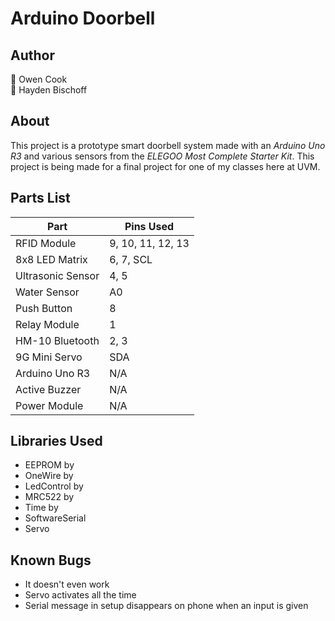 # Arduino Doorbell
## Author
👤 Owen Cook  
👤 Hayden Bischoff

## About
This project is a prototype smart doorbell system made with an _Arduino Uno R3_ and various sensors from the _ELEGOO Most Complete Starter Kit_. This project is being made for a 
final project for one of my classes here at UVM.

## Parts List
|        Part       | Pins Used |
| ----------------- | --------- |
| RFID Module       | 9, 10, 11, 12, 13 |
| 8x8 LED Matrix    | 6, 7, SCL |
| Ultrasonic Sensor | 4, 5 |
| Water Sensor      | A0 |
| Push Button       | 8 |
| Relay Module      | 1 |
| HM-10 Bluetooth   | 2, 3 |
| 9G Mini Servo     | SDA |
| Arduino Uno R3    | N/A |
| Active Buzzer     | N/A |
| Power Module      | N/A |

## Libraries Used  
- EEPROM by 
- OneWire by
- LedControl by
- MRC522 by
- Time by
- SoftwareSerial
- Servo

## Known Bugs
- It doesn't even work
- Servo activates all the time
- Serial message in setup disappears on phone when an input is given

